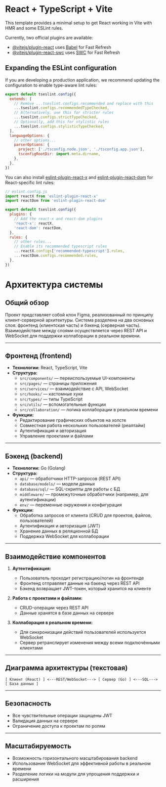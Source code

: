 # React + TypeScript + Vite

This template provides a minimal setup to get React working in Vite with HMR and some ESLint rules.

Currently, two official plugins are available:

- [@vitejs/plugin-react](https://github.com/vitejs/vite-plugin-react/blob/main/packages/plugin-react) uses [Babel](https://babeljs.io/) for Fast Refresh
- [@vitejs/plugin-react-swc](https://github.com/vitejs/vite-plugin-react/blob/main/packages/plugin-react-swc) uses [SWC](https://swc.rs/) for Fast Refresh

## Expanding the ESLint configuration

If you are developing a production application, we recommend updating the configuration to enable type-aware lint rules:

```js
export default tseslint.config({
  extends: [
    // Remove ...tseslint.configs.recommended and replace with this
    ...tseslint.configs.recommendedTypeChecked,
    // Alternatively, use this for stricter rules
    ...tseslint.configs.strictTypeChecked,
    // Optionally, add this for stylistic rules
    ...tseslint.configs.stylisticTypeChecked,
  ],
  languageOptions: {
    // other options...
    parserOptions: {
      project: ['./tsconfig.node.json', './tsconfig.app.json'],
      tsconfigRootDir: import.meta.dirname,
    },
  },
})
```

You can also install [eslint-plugin-react-x](https://github.com/Rel1cx/eslint-react/tree/main/packages/plugins/eslint-plugin-react-x) and [eslint-plugin-react-dom](https://github.com/Rel1cx/eslint-react/tree/main/packages/plugins/eslint-plugin-react-dom) for React-specific lint rules:

```js
// eslint.config.js
import reactX from 'eslint-plugin-react-x'
import reactDom from 'eslint-plugin-react-dom'

export default tseslint.config({
  plugins: {
    // Add the react-x and react-dom plugins
    'react-x': reactX,
    'react-dom': reactDom,
  },
  rules: {
    // other rules...
    // Enable its recommended typescript rules
    ...reactX.configs['recommended-typescript'].rules,
    ...reactDom.configs.recommended.rules,
  },
})
```

# Архитектура системы

## Общий обзор

Проект представляет собой клон Figma, реализованный по принципу клиент-серверной архитектуры. Система разделена на два основных слоя: фронтенд (клиентская часть) и бэкенд (серверная часть). Взаимодействие между слоями осуществляется через REST API и WebSocket для поддержки коллаборации в реальном времени.

---

## Фронтенд (frontend)

- **Технологии:** React, TypeScript, Vite
- **Структура:**
  - `src/components/` — переиспользуемые UI-компоненты
  - `src/pages/` — страницы приложения
  - `src/services/` — взаимодействие с API, WebSocket
  - `src/hooks/` — кастомные хуки
  - `src/types/` — типы TypeScript
  - `src/utils/` — вспомогательные функции
  - `src/collaboration/` — логика коллаборации в реальном времени
- **Функции:**
  - Редактирование графических объектов на холсте
  - Совместная работа нескольких пользователей (реалтайм)
  - Аутентификация и авторизация
  - Управление проектами и файлами

---

## Бэкенд (backend)

- **Технологии:** Go (Golang)
- **Структура:**
  - `api/` — обработчики HTTP-запросов (REST API)
  - `database/models/` — модели данных
  - `database/sql/` — SQL-скрипты для работы с БД
  - `middleware/` — промежуточные обработчики (например, для аутентификации)
  - `env/` — переменные окружения и конфигурация
- **Функции:**
  - Обработка запросов от клиента (CRUD для проектов, файлов, пользователей)
  - Аутентификация и авторизация (JWT)
  - Хранение данных в реляционной БД
  - Поддержка WebSocket для коллаборации

---

## Взаимодействие компонентов

1. **Аутентификация:**
   - Пользователь проходит регистрацию/логин на фронтенде
   - Фронтенд отправляет данные на бэкенд через REST API
   - Бэкенд возвращает JWT-токен, который хранится на клиенте

2. **Работа с проектами и файлами:**
   - CRUD-операции через REST API
   - Данные хранятся в базе данных на сервере

3. **Коллаборация в реальном времени:**
   - Для синхронизации действий пользователей используется WebSocket
   - Сервер ретранслирует изменения между всеми подключёнными клиентами

---

## Диаграмма архитектуры (текстовая)

```
[ Клиент (React) ] <---REST/WebSocket---> [ Сервер (Go) ] <---SQL---> [ База данных ]
```

---

## Безопасность
- Все чувствительные операции защищены JWT
- Валидация данных на сервере
- Ограничение доступа к проектам по ролям

---

## Масштабируемость
- Возможность горизонтального масштабирования backend
- Использование WebSocket для эффективной работы в реальном времени
- Разделение логики на модули для упрощения поддержки и расширения
